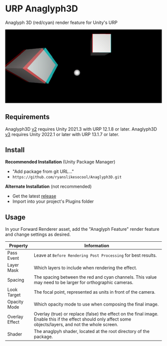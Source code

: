 # URP Anaglyph3D
 Anaglyph 3D (red/cyan) render feature for Unity's URP

![Sample Image](images~/sample.jpg)

## Requirements
Anaglyph3D [v2](https://github.com/ryanslikesocool/Anaglyph3D/releases/tag/v2.1.1) requires Unity 2021.3 with URP 12.1.8 or later.
Anaglyph3D [v3](https://github.com/ryanslikesocool/Anaglyph3D/releases/tag/v3.0.0) requires Unity 2022.1 or later with URP 13.1.7 or later.

## Install
**Recommended Installation** (Unity Package Manager)
- "Add package from git URL..."
- `https://github.com/ryanslikesocool/Anaglyph3D.git`

**Alternate Installation** (not recommended)
- Get the latest [release](https://github.com/ryanslikesocool/Anaglyph3D/releases)
- Import into your project's Plugins folder

## Usage
In your Forward Renderer asset, add the "Anaglyph Feature" render feature and change settings as desired.

| Property | Information |
| ----- | ----- |
| Pass Event | Leave at `Before Rendering Post Processing` for best results. |
| Layer Mask | Which layers to include when rendering the effect. |
| Spacing | The spacing between the red and cyan channels.  This value may need to be larger for orthographic cameras. |
| Look Target | The focal point, represented as units in front of the camera. |
| Opacity Mode | Which opacity mode to use when composing the final image. |
| Overlay Effect | Overlay (true) or replace (false) the effect on the final image.  Enable this if the effect should only affect some objects/layers, and not the whole screen. |
| Shader | The anaglpyh shader, located at the root directory of the package. |
